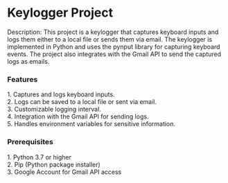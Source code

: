 <h1>Keylogger Project</h1>
Description:
This project is a keylogger that captures keyboard inputs and logs them either to a local file or sends them via email. The keylogger is implemented in Python and uses the pynput library for capturing keyboard events. The project also integrates with the Gmail API to send the captured logs as emails.</br>

<h3>Features</h3>
1. Captures and logs keyboard inputs.</br>
2. Logs can be saved to a local file or sent via email.</br>
3. Customizable logging interval.</br>
4. Integration with the Gmail API for sending logs.</br>
5. Handles environment variables for sensitive information.</br>
<h3>Prerequisites</h3>
1. Python 3.7 or higher</br>
2. Pip (Python package installer)</br>
3. Google Account for Gmail API access</br>
